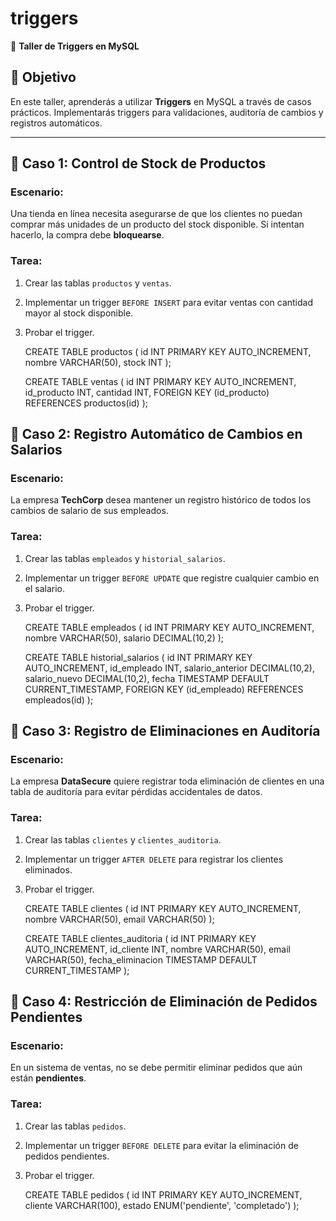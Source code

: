# triggers
🚀 **Taller de Triggers en MySQL**

## 📌 **Objetivo**

En este taller, aprenderás a utilizar **Triggers** en MySQL a través de casos prácticos. Implementarás triggers para validaciones, auditoría de cambios y registros automáticos.

* * *

## **🔹 Caso 1: Control de Stock de Productos**

### **Escenario:**

Una tienda en línea necesita asegurarse de que los clientes no puedan comprar más unidades de un producto del stock disponible. Si intentan hacerlo, la compra debe **bloquearse**.

### **Tarea:**

1. Crear las tablas `productos` y `ventas`.
2. Implementar un trigger `BEFORE INSERT` para evitar ventas con cantidad mayor al stock disponible.
3. Probar el trigger.

    CREATE TABLE productos (
        id INT PRIMARY KEY AUTO_INCREMENT,
        nombre VARCHAR(50),
        stock INT
    );
    
    CREATE TABLE ventas (
        id INT PRIMARY KEY AUTO_INCREMENT,
        id_producto INT,
        cantidad INT,
        FOREIGN KEY (id_producto) REFERENCES productos(id)
    );

## **🔹 Caso 2: Registro Automático de Cambios en Salarios**

### **Escenario:**

La empresa **TechCorp** desea mantener un registro histórico de todos los cambios de salario de sus empleados.

### **Tarea:**

1. Crear las tablas `empleados` y `historial_salarios`.
2. Implementar un trigger `BEFORE UPDATE` que registre cualquier cambio en el salario.
3. Probar el trigger.

    CREATE TABLE empleados (
        id INT PRIMARY KEY AUTO_INCREMENT,
        nombre VARCHAR(50),
        salario DECIMAL(10,2)
    );
    
    CREATE TABLE historial_salarios (
        id INT PRIMARY KEY AUTO_INCREMENT,
        id_empleado INT,
        salario_anterior DECIMAL(10,2),
        salario_nuevo DECIMAL(10,2),
        fecha TIMESTAMP DEFAULT CURRENT_TIMESTAMP,
        FOREIGN KEY (id_empleado) REFERENCES empleados(id)
    );

## **🔹 Caso 3: Registro de Eliminaciones en Auditoría**

### **Escenario:**

La empresa **DataSecure** quiere registrar toda eliminación de clientes en una tabla de auditoría para evitar pérdidas accidentales de datos.

### **Tarea:**

1. Crear las tablas `clientes` y `clientes_auditoria`.
2. Implementar un trigger `AFTER DELETE` para registrar los clientes eliminados.
3. Probar el trigger.

    CREATE TABLE clientes (
        id INT PRIMARY KEY AUTO_INCREMENT,
        nombre VARCHAR(50),
        email VARCHAR(50)
    );
    
    CREATE TABLE clientes_auditoria (
        id INT PRIMARY KEY AUTO_INCREMENT,
        id_cliente INT,
        nombre VARCHAR(50),
        email VARCHAR(50),
        fecha_eliminacion TIMESTAMP DEFAULT CURRENT_TIMESTAMP
    );

## **🔹 Caso 4: Restricción de Eliminación de Pedidos Pendientes**

### **Escenario:**

En un sistema de ventas, no se debe permitir eliminar pedidos que aún están **pendientes**.

### **Tarea:**

1. Crear las tablas `pedidos`.
2. Implementar un trigger `BEFORE DELETE` para evitar la eliminación de pedidos pendientes.
3. Probar el trigger.

    CREATE TABLE pedidos (
        id INT PRIMARY KEY AUTO_INCREMENT,
        cliente VARCHAR(100),
        estado ENUM('pendiente', 'completado')
    );
